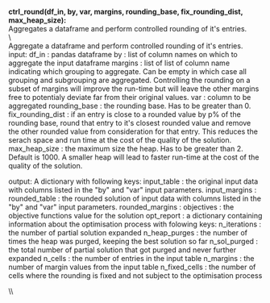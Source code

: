 **ctrl_round(df_in, by, var, margins, rounding_base, fix_rounding_dist, max_heap_size):**  
Aggregates a dataframe and perform controlled rounding of it's entries.  
\\\
Aggregate a dataframe and perform controlled rounding of it's entries.
input:
df_in             : pandas dataframe
by                : list of column names on which to aggregate the input dataframe
margins           : list of list of column name indicating which grouping to aggregate. Can be empty in which case all grouping and subgrouping are aggregated. 
Controlling the rounding on a subset of margins will improve the run-time but will leave the other margins free to potentialy deviate far from their original values.
var               : column to be aggregated
rounding_base     : the rounding base. Has to be greater than 0.
fix_rounding_dist : if an entry is close to a rounded value by p% of the rounding base, round that entry to it's closest rounded value and remove the other rounded value from consideration for that entry. 
This reduces the serach space and run time at the cost of the quality of the solution.
max_heap_size     : the maximum size the heap. Has to be greater than 2. Default is 1000. 
A smaller heap will lead to faster run-time at the cost of the quality of the solution.

output:
A dictionary with following keys:
input_table     : the original input data with columns listed in the "by" and "var" input parameters.
input_margins   : 
rounded_table   : the rounded solution of input data with columns listed in the "by" and "var" input parameters.
rounded_margins : 
objectives      : the objective functions value for the solution
opt_report      : a dictionary containing information about the optimisation process with folowing keys:
  n_iterations  : the number of partial solution expanded
  n_heap_purges : the number of times the heap was purged, keeping the best solution so far
  n_sol_purged  : the total number of partial solution that got purged and never further expanded
n_cells         : the number of entries in the input table
n_margins       : the number of margin values from the input table 
n_fixed_cells   : the number of cells where the rounding is fixed and not subject to the optimisation process

\\\

